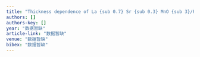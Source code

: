 ```yaml
---
title: "Thickness dependence of La {sub 0.7} Sr {sub 0.3} MnO {sub 3}/PbZr {sub 0.2} Ti {sub 0.8} O {sub 3} magnetoelectric interfaces"
authors: []
authors-key: []
year: "数据暂缺"
article-link: "数据暂缺"
venue: "数据暂缺"
bibex: "数据暂缺"
---
```

